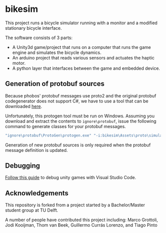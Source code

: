 # bikesim

This project runs a bicycle simulator running with a monitor and a modified
stationary bicycle interface.

The software consists of 3 parts:
 - A Unity3d game/project that runs on a computer that runs the game engine and
   simulates the bicycle dynamics.
 - An arduino project that reads various sensors and actuates the haptic motor.
 - A python layer that interfaces between the game and embedded device.

## Generation of protobuf sources

Because phobos' protobuf messages use proto2 and the original protobuf
codegenerator does not support C#, we have to use a tool that can be downloaded
[here](
https://storage.googleapis.com/google-code-archive-downloads/v2/code.google.com/protobuf-net/protobuf-net%20r668.zip).

Unfortunately, this protogen tool must be run on Windows. Assuming you download
and extract the contents to `ignore\protobuf`, issue the following command to
generate classes for your protobuf messages.

```cmd
"ignore\protobuf\ProtoGen\protogen.exe" "-i:bikesim\Assets\proto\simulation.proto" "-o:bikesim\Assets\Scripts\pb\Messages.cs" "-ns:pb"
```

Generation of new protobuf sources is only required when the protobuf message
definition is updated.

## Debugging

[Follow this guide](https://code.visualstudio.com/docs/runtimes/unity) to debug
unity games with Visual Studio Code.

## Acknowledgements
This repository is forked from a project started by a Bachelor/Master student
group at TU Delft.

A number of people have contributed this project including:
Marco Grottoli, Jodi Kooijman, Thom van Beek, Guillermo Currás Lorenzo, and
Tiago Pinto

